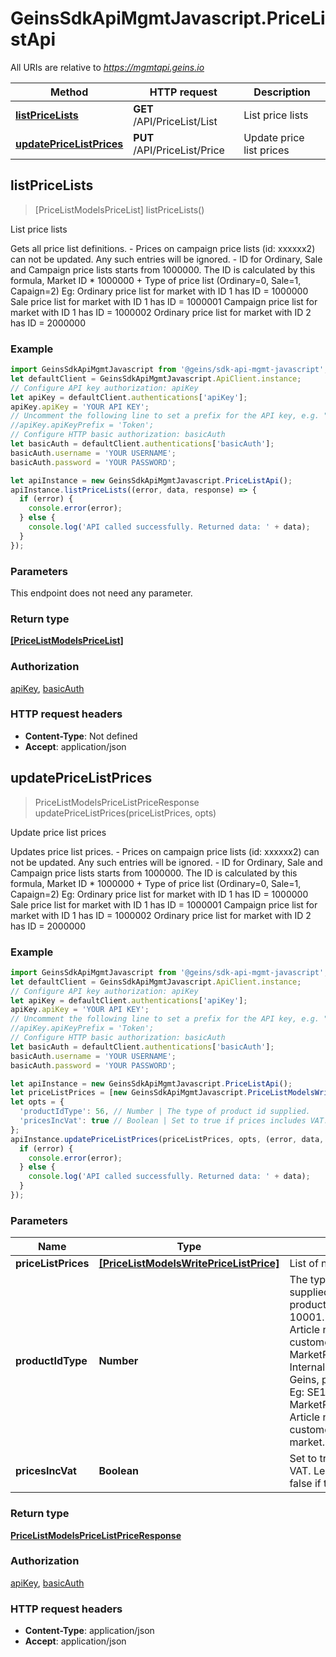 # GeinsSdkApiMgmtJavascript.PriceListApi

All URIs are relative to *https://mgmtapi.geins.io*

Method | HTTP request | Description
------------- | ------------- | -------------
[**listPriceLists**](PriceListApi.md#listPriceLists) | **GET** /API/PriceList/List | List price lists
[**updatePriceListPrices**](PriceListApi.md#updatePriceListPrices) | **PUT** /API/PriceList/Price | Update price list prices



## listPriceLists

> [PriceListModelsPriceList] listPriceLists()

List price lists

Gets all price list definitions.    - Prices on campaign price lists (id: xxxxxx2) can not be updated. Any such entries will be ignored.    - ID for Ordinary, Sale and Campaign price lists starts from 1000000.    The ID is calculated by this formula, Market ID * 1000000 + Type of price list (Ordinary&#x3D;0, Sale&#x3D;1, Capaign&#x3D;2)    Eg:    Ordinary price list for market with ID 1 has ID &#x3D; 1000000    Sale price list for market with ID 1 has ID &#x3D; 1000001    Campaign price list for market with ID 1 has ID &#x3D; 1000002    Ordinary price list for market with ID 2 has ID &#x3D; 2000000

### Example

```javascript
import GeinsSdkApiMgmtJavascript from '@geins/sdk-api-mgmt-javascript';
let defaultClient = GeinsSdkApiMgmtJavascript.ApiClient.instance;
// Configure API key authorization: apiKey
let apiKey = defaultClient.authentications['apiKey'];
apiKey.apiKey = 'YOUR API KEY';
// Uncomment the following line to set a prefix for the API key, e.g. "Token" (defaults to null)
//apiKey.apiKeyPrefix = 'Token';
// Configure HTTP basic authorization: basicAuth
let basicAuth = defaultClient.authentications['basicAuth'];
basicAuth.username = 'YOUR USERNAME';
basicAuth.password = 'YOUR PASSWORD';

let apiInstance = new GeinsSdkApiMgmtJavascript.PriceListApi();
apiInstance.listPriceLists((error, data, response) => {
  if (error) {
    console.error(error);
  } else {
    console.log('API called successfully. Returned data: ' + data);
  }
});
```

### Parameters

This endpoint does not need any parameter.

### Return type

[**[PriceListModelsPriceList]**](PriceListModelsPriceList.md)

### Authorization

[apiKey](../README.md#apiKey), [basicAuth](../README.md#basicAuth)

### HTTP request headers

- **Content-Type**: Not defined
- **Accept**: application/json


## updatePriceListPrices

> PriceListModelsPriceListPriceResponse updatePriceListPrices(priceListPrices, opts)

Update price list prices

Updates price list prices.    - Prices on campaign price lists (id: xxxxxx2) can not be updated. Any such entries will be ignored.    - ID for Ordinary, Sale and Campaign price lists starts from 1000000.    The ID is calculated by this formula, Market ID * 1000000 + Type of price list (Ordinary&#x3D;0, Sale&#x3D;1, Capaign&#x3D;2)    Eg:    Ordinary price list for market with ID 1 has ID &#x3D; 1000000    Sale price list for market with ID 1 has ID &#x3D; 1000001    Campaign price list for market with ID 1 has ID &#x3D; 1000002    Ordinary price list for market with ID 2 has ID &#x3D; 2000000

### Example

```javascript
import GeinsSdkApiMgmtJavascript from '@geins/sdk-api-mgmt-javascript';
let defaultClient = GeinsSdkApiMgmtJavascript.ApiClient.instance;
// Configure API key authorization: apiKey
let apiKey = defaultClient.authentications['apiKey'];
apiKey.apiKey = 'YOUR API KEY';
// Uncomment the following line to set a prefix for the API key, e.g. "Token" (defaults to null)
//apiKey.apiKeyPrefix = 'Token';
// Configure HTTP basic authorization: basicAuth
let basicAuth = defaultClient.authentications['basicAuth'];
basicAuth.username = 'YOUR USERNAME';
basicAuth.password = 'YOUR PASSWORD';

let apiInstance = new GeinsSdkApiMgmtJavascript.PriceListApi();
let priceListPrices = [new GeinsSdkApiMgmtJavascript.PriceListModelsWritePriceListPrice()]; // [PriceListModelsWritePriceListPrice] | List of new price list prices.
let opts = {
  'productIdType': 56, // Number | The type of product id supplied.    0 = Internal. Internal product id set by Geins.               Eg: 10001.    1 = ArticleNumber. Article number set by customer.               Eg: ABC123.    2 = MarketPrefixedInternal. Internal product id set by Geins, prefixed with market.               Eg: SE10001.    3 = MarketPrefixedArticleNumber. Article number set by customer, prefixed with market.               Eg: SEABC123.
  'pricesIncVat': true // Boolean | Set to true if prices includes VAT. Leave blank or set to false if they exclude VAT.
};
apiInstance.updatePriceListPrices(priceListPrices, opts, (error, data, response) => {
  if (error) {
    console.error(error);
  } else {
    console.log('API called successfully. Returned data: ' + data);
  }
});
```

### Parameters


Name | Type | Description  | Notes
------------- | ------------- | ------------- | -------------
 **priceListPrices** | [**[PriceListModelsWritePriceListPrice]**](PriceListModelsWritePriceListPrice.md)| List of new price list prices. | 
 **productIdType** | **Number**| The type of product id supplied.    0 &#x3D; Internal. Internal product id set by Geins.               Eg: 10001.    1 &#x3D; ArticleNumber. Article number set by customer.               Eg: ABC123.    2 &#x3D; MarketPrefixedInternal. Internal product id set by Geins, prefixed with market.               Eg: SE10001.    3 &#x3D; MarketPrefixedArticleNumber. Article number set by customer, prefixed with market.               Eg: SEABC123. | [optional] 
 **pricesIncVat** | **Boolean**| Set to true if prices includes VAT. Leave blank or set to false if they exclude VAT. | [optional] 

### Return type

[**PriceListModelsPriceListPriceResponse**](PriceListModelsPriceListPriceResponse.md)

### Authorization

[apiKey](../README.md#apiKey), [basicAuth](../README.md#basicAuth)

### HTTP request headers

- **Content-Type**: application/json
- **Accept**: application/json

